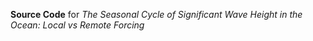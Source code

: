 **Source Code** for *The Seasonal Cycle of Significant Wave Height in the Ocean: Local vs Remote Forcing*
